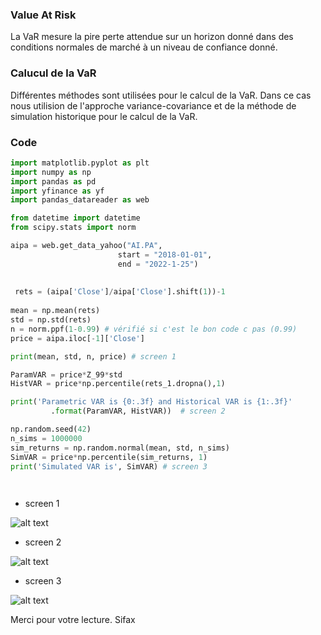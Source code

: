 ### Value At Risk

La VaR mesure la pire perte attendue sur un horizon donné dans des conditions normales de marché à un niveau de confiance donné.

### Calucul de la VaR

Différentes méthodes sont utilisées pour le calcul de la VaR. Dans ce cas nous utilision de l'approche variance-covariance et de la méthode de simulation historique pour le calcul de la VaR.

### Code

```python 
import matplotlib.pyplot as plt
import numpy as np
import pandas as pd
import yfinance as yf
import pandas_datareader as web

from datetime import datetime
from scipy.stats import norm

aipa = web.get_data_yahoo("AI.PA",
                        start = "2018-01-01",
                        end = "2022-1-25")
                        
 
 rets = (aipa['Close']/aipa['Close'].shift(1))-1
 
mean = np.mean(rets)
std = np.std(rets)
n = norm.ppf(1-0.99) # vérifié si c'est le bon code c pas (0.99)
price = aipa.iloc[-1]['Close']

print(mean, std, n, price) # screen 1

ParamVAR = price*Z_99*std
HistVAR = price*np.percentile(rets_1.dropna(),1)

print('Parametric VAR is {0:.3f} and Historical VAR is {1:.3f}'
         .format(ParamVAR, HistVAR))  # screen 2

np.random.seed(42)
n_sims = 1000000
sim_returns = np.random.normal(mean, std, n_sims)
SimVAR = price*np.percentile(sim_returns, 1)
print('Simulated VAR is', SimVAR) # screen 3

 
```

* screen 1

![alt text](https://i.ibb.co/hgWY95p/screen-01.png)


* screen 2

![alt text](https://i.ibb.co/gMfy5X5/screen-02.png)


* screen 3

![alt text](https://i.ibb.co/CtsdbdD/screen-03.png)


Merci pour votre lecture.
Sifax
